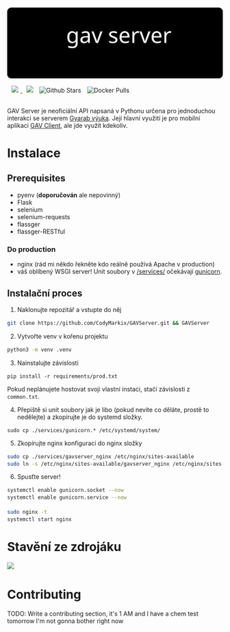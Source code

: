 ![repository logo](./assets/repologo.svg)

<style>
    #badges {
        * {
            margin-left: 1%;
            margin-right: 1%;
        }
    }
</style>

<div id="badges">
    <a href="https://gyarab.cz">
        <img alts="GyArab website" src="https://img.shields.io/badge/Gymnázium Arabská-blue?style=for-the-badge">
    </a>
    <img alts="Last Github Commit" src="https://img.shields.io/github/last-commit/CodyMarkix/GAVServer?style=for-the-badge">
    <img alt="Github Stars" src="https://img.shields.io/github/stars/CodyMarkix/GAVServer?style=for-the-badge">
    <img alt="Docker Pulls" src="https://img.shields.io/docker/pulls/markix124/gavserver?style=for-the-badge">
</div>

<br>

GAV Server je neoficiální API napsaná v Pythonu určena pro jednoduchou interakci se serverem [Gyarab výuka](https://vyuka.gyarab.cz). Její hlavní využití je pro mobilní aplikaci [GAV Client](https://github.com/CodyMarkix/GAVClient), ale jde využít kdekoliv.

# Instalace

## Prerequisites
- pyenv (**doporučován** ale nepovinný)
- Flask
- selenium
- selenium-requests
- flassger
- flassger-RESTful

### Do production

- nginx (rád mi někdo řekněte kdo reálně používá Apache v production)
- váš oblíbený WSGI server! Unit soubory v [/services/](../services/) očekávají [gunicorn](https://pypi.org/project/gunicorn).

## Instalační proces

1) Naklonujte repozitář a vstupte do něj

```bash
git clone https://github.com/CodyMarkix/GAVServer.git && GAVServer
```

2) Vytvořte venv v kořenu projektu

```bash
python3 -m venv .venv
```

3) Nainstalujte závislosti

```
pip install -r requirements/prod.txt
```

Pokud neplánujete hostovat svoji vlastní instaci, stačí závislosti z `common.txt`.

4) Přepiště si unit soubory jak je libo (pokud nevíte co děláte, prostě to nedělejte) a zkopírujte je do systemd složky.
```
sudo cp ./services/gunicorn.* /etc/systemd/system/
```

5) Zkopírujte nginx konfiguraci do nginx složky
```bash
sudo cp ./services/gavserver_nginx /etc/nginx/sites-available
sudo ln -s /etc/nginx/sites-available/gavserver_nginx /etc/nginx/sites-enabled/gavserver_nginx
```

6) Spusťte server!

```bash
systemctl enable gunicorn.socket --now
systemctl enable gunicorn.service --now

sudo nginx -t
systemctl start nginx
```

# Stavění ze zdrojáku

![](https://media1.tenor.com/m/PG7TQGmTPoMAAAAd/are-you-serious-spiderman.gif)

# Contributing

TODO: Write a contributing section, it's 1 AM and I have a chem test tomorrow I'm not gonna bother right now